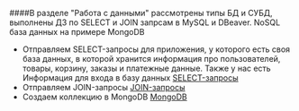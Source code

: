 ####В разделе "Работа с данными" рассмотрены типы БД и СУБД, выполнены ДЗ по SELECT и JOIN запрсам в MySQL и DBeaver. NoSQL база данных на примере MongoDB 

- Отправляем SELECT-запросы для приложения, у которого есть своя база данных, в которой хранится информация про пользователей, товары, корзину, заказы и платежные данные. Также у нас есть Информация для входа в базу данных
[SELECT-запросы](https://docs.google.com/spreadsheets/d/1r3otGxuQI7B0t-zJ6itUaOsCyPGRcjejVvgr1LS6kV4/edit?usp=sharing)
- Отправляем JOIN-запросы
[JOIN-запросы](https://docs.google.com/spreadsheets/d/1I9mMvfkCcTD7hWofRNk7WW9pT4iWSlLWCSXmdfrYjAA/edit?usp=sharing)
- Создаем коллекцию в MongoDB [MongoDB](https://docs.google.com/spreadsheets/d/17Ihw46MMd6GXyLVEHNZQphxLK0i0eF6W8Y5PRrLBMRc/edit?usp=sharing)